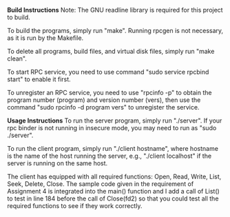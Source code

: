 **Build Instructions**
Note: The GNU readline library is required for this project to build.

To build the programs, simply run "make".  Running rpcgen is not necessary, as it is run by the Makefile.

To delete all programs, build files, and virtual disk files, simply run "make clean".

To start RPC service, you need to use command "sudo service rpcbind start" to enable it first.

To unregister an RPC service, you need to use "rpcinfo -p" to obtain the program number (program) and version number (vers), then use the command "sudo rpcinfo -d program vers" to unregister the service.

**Usage Instructions**
To run the server program, simply run "./server".  If your rpc binder is not running in insecure mode, you may need to run as "sudo ./server".

To run the client program, simply run "./client hostname", where hostname is the name of the host running the server, e.g., "./client localhost" if the server is running on the same host.

The client has equipped with all required functions: Open, Read, Write, List, Seek, Delete, Close. The sample code given in the requirement of Assignment 4 is integrated into the main() function and I add a call of List() to test in line 184 before the call of Close(fd2) so that you could test all the required functions to see if they work correctly.
